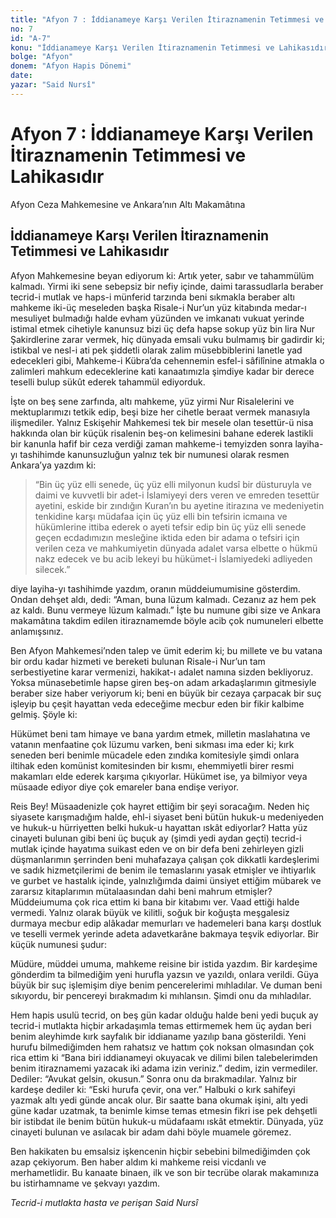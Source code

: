 ```yaml
---
title: "Afyon 7 : İddianameye Karşı Verilen İtiraznamenin Tetimmesi ve Lahikasıdır"
no: 7
id: "A-7"
konu: "İddianameye Karşı Verilen İtiraznamenin Tetimmesi ve Lahikasıdır"
bolge: "Afyon"
donem: "Afyon Hapis Dönemi"
date: 
yazar: "Said Nursî"
---
```


# Afyon 7 : İddianameye Karşı Verilen İtiraznamenin Tetimmesi ve Lahikasıdır

<p class="takdim">Afyon Ceza Mahkemesine ve Ankara’nın Altı Makamâtına</p>

## İddianameye Karşı Verilen İtiraznamenin Tetimmesi ve Lahikasıdır

Afyon Mahkemesine beyan ediyorum ki: Artık yeter, sabır ve tahammülüm kalmadı. Yirmi iki sene sebepsiz bir nefiy içinde, daimi tarassudlarla beraber tecrid-i mutlak ve haps-i münferid tarzında beni sıkmakla beraber altı mahkeme iki-üç meseleden başka Risale-i Nur’un yüz kitabında medar-ı mesuliyet bulmadığı halde evham yüzünden ve imkanatı vukuat yerinde istimal etmek cihetiyle kanunsuz bizi üç defa hapse sokup yüz bin lira Nur Şakirdlerine zarar vermek, hiç dünyada emsali vuku bulmamış bir gadirdir ki; istikbal ve nesl-i ati pek şiddetli olarak zalim müsebbiblerini lanetle yad edecekleri gibi, Mahkeme-i Kübra’da cehennemin esfel-i sâfilînine atmakla o zalimleri mahkum edeceklerine kati kanaatımızla şimdiye kadar bir derece teselli bulup sükût ederek tahammül ediyorduk.

İşte on beş sene zarfında, altı mahkeme, yüz yirmi Nur Risalelerini ve mektuplarımızı tetkik edip, beşi bize her cihetle beraat vermek manasıyla ilişmediler. Yalnız Eskişehir Mahkemesi tek bir mesele olan tesettür-ü nisa hakkında olan bir küçük risalenin beş-on kelimesini bahane ederek lastikli bir kanunla hafif bir ceza verdiği zaman mahkeme-i temyizden sonra layiha-yı tashihimde kanunsuzluğun yalnız tek bir numunesi olarak resmen Ankara’ya yazdım ki:

> “Bin üç yüz elli senede, üç yüz elli milyonun kudsî bir düsturuyla ve daimi ve kuvvetli bir adet-i İslamiyeyi ders veren ve emreden tesettür ayetini, eskide bir zındığın Kuran’ın bu ayetine itirazına ve medeniyetin tenkidine karşı müdafaa için üç yüz elli bin tefsirin icmaına ve hükümlerine ittiba ederek o ayeti tefsir edip bin üç yüz elli senede geçen ecdadımızın mesleğine iktida eden bir adama o tefsiri için verilen ceza ve mahkumiyetin dünyada adalet varsa elbette o hükmü nakz edecek ve bu acib lekeyi bu hükümet-i İslamiyedeki adliyeden silecek.”

diye layiha-yı tashihimde yazdım, oranın müddeiumumisine gösterdim. Ondan dehşet aldı, dedi: “Aman, buna lüzum kalmadı. Cezanız az hem pek az kaldı. Bunu vermeye lüzum kalmadı.” İşte bu numune gibi size ve Ankara makamâtına takdim edilen itiraznamemde böyle acib çok numuneleri elbette anlamışsınız.

Ben Afyon Mahkemesi’nden talep ve ümit ederim ki; bu millete ve bu vatana bir ordu kadar hizmeti ve bereketi bulunan Risale-i Nur’un tam serbestiyetine karar vermenizi, hakikat-ı adalet namına sizden bekliyoruz. Yoksa münasebetimle hapse giren beş-on adam arkadaşlarımın gitmesiyle beraber size haber veriyorum ki; beni en büyük bir cezaya çarpacak bir suç işleyip bu çeşit hayattan veda edeceğime mecbur eden bir fikir kalbime gelmiş. Şöyle ki:

Hükümet beni tam himaye ve bana yardım etmek, milletin maslahatına ve vatanın menfaatine çok lüzumu varken, beni sıkması ima eder ki; kırk seneden beri benimle mücadele eden zındıka komitesiyle şimdi onlara iltihak eden komünist komitesinden bir kısmı, ehemmiyetli birer resmi makamları elde ederek karşıma çıkıyorlar. Hükümet ise, ya bilmiyor veya müsaade ediyor diye çok emareler bana endişe veriyor.

Reis Bey! Müsaadenizle çok hayret ettiğim bir şeyi soracağım. Neden hiç siyasete karışmadığım halde, ehl-i siyaset beni bütün hukuk-u medeniyeden ve hukuk-u hürriyetten belki hukuk-u hayattan ıskât ediyorlar? Hatta yüz cinayeti bulunan gibi beni üç buçuk ay (şimdi yedi aydan geçti) tecrid-i mutlak içinde hayatıma suikast eden ve on bir defa beni zehirleyen gizli düşmanlarımın şerrinden beni muhafazaya çalışan çok dikkatli kardeşlerimi ve sadık hizmetçilerimi de benim ile temaslarını yasak etmişler ve ihtiyarlık ve gurbet ve hastalık içinde, yalnızlığımda daimi ünsiyet ettiğim mübarek ve zararsız kitaplarımın mütalaasından dahi beni mahrum etmişler? Müddeiumuma çok rica ettim ki bana bir kitabımı ver. Vaad ettiği halde vermedi. Yalnız olarak büyük ve kilitli, soğuk bir koğuşta meşgalesiz durmaya mecbur edip alâkadar memurları ve hademeleri bana karşı dostluk ve teselli vermek yerinde adeta adavetkarâne bakmaya teşvik ediyorlar. Bir küçük numunesi şudur:

Müdüre, müddei umuma, mahkeme reisine bir istida yazdım. Bir kardeşime gönderdim ta bilmediğim yeni hurufla yazsın ve yazıldı, onlara verildi. Güya büyük bir suç işlemişim diye benim pencerelerimi mıhladılar. Ve duman beni sıkıyordu, bir pencereyi bırakmadım ki mıhlansın. Şimdi onu da mıhladılar.

Hem hapis usulü tecrid, on beş gün kadar olduğu halde beni yedi buçuk ay tecrid-i mutlakta hiçbir arkadaşımla temas ettirmemek hem üç aydan beri benim aleyhimde kırk sayfalık bir iddianame yazılıp bana gösterildi. Yeni hurufu bilmediğimden hem rahatsız ve hattım çok noksan olmasından çok rica ettim ki “Bana biri iddianameyi okuyacak ve dilimi bilen talebelerimden benim itiraznamemi yazacak iki adama izin veriniz.” dedim, izin vermediler. Dediler: “Avukat gelsin, okusun.” Sonra onu da bırakmadılar. Yalnız bir kardeşe dediler ki: “Eski hurufa çevir, ona ver.” Halbuki o kırk sahifeyi yazmak altı yedi günde ancak olur. Bir saatte bana okumak işini, altı yedi güne kadar uzatmak, ta benimle kimse temas etmesin fikri ise pek dehşetli bir istibdat ile benim bütün hukuk-u müdafaamı ıskât etmektir. Dünyada, yüz cinayeti bulunan ve asılacak bir adam dahi böyle muamele göremez.

Ben hakikaten bu emsalsiz işkencenin hiçbir sebebini bilmediğimden çok azap çekiyorum. Ben haber aldım ki mahkeme reisi vicdanlı ve merhametlidir. Bu kanaate binaen, ilk ve son bir tecrübe olarak makamınıza bu istirhamname ve şekvayı yazdım.

*Tecrid-i mutlakta hasta ve perişan*
*Said Nursî*
